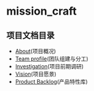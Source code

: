 # mission_craft

## 项目文档目录

- [About](https://sysuswsad.github.io/mission_craft/Introduction.html)(项目概况)
- [Team profile](https://sysuswsad.github.io/mission_craft/Team.html)(团队组建与分工)
- [Investigation](https://sysuswsad.github.io/mission_craft/Investigation.html)(项目前期调研)
- [Vision](https://sysuswsad.github.io/mission_craft/Vision.html)(项目愿景)
- [Product Backlog](https://sysuswsad.github.io/mission_craft/ProductBacklog.html)(产品特性库)

